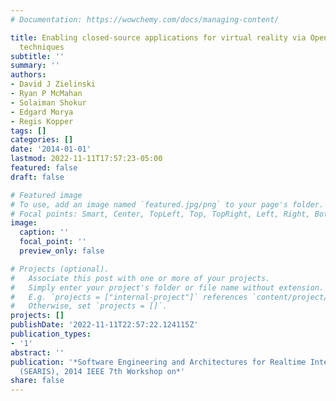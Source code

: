 ```yaml
---
# Documentation: https://wowchemy.com/docs/managing-content/

title: Enabling closed-source applications for virtual reality via OpenGL intercept-based
  techniques
subtitle: ''
summary: ''
authors:
- David J Zielinski
- Ryan P McMahan
- Solaiman Shokur
- Edgard Morya
- Regis Kopper
tags: []
categories: []
date: '2014-01-01'
lastmod: 2022-11-11T17:57:23-05:00
featured: false
draft: false

# Featured image
# To use, add an image named `featured.jpg/png` to your page's folder.
# Focal points: Smart, Center, TopLeft, Top, TopRight, Left, Right, BottomLeft, Bottom, BottomRight.
image:
  caption: ''
  focal_point: ''
  preview_only: false

# Projects (optional).
#   Associate this post with one or more of your projects.
#   Simply enter your project's folder or file name without extension.
#   E.g. `projects = ["internal-project"]` references `content/project/deep-learning/index.md`.
#   Otherwise, set `projects = []`.
projects: []
publishDate: '2022-11-11T22:57:22.124115Z'
publication_types:
- '1'
abstract: ''
publication: '*Software Engineering and Architectures for Realtime Interactive Systems
  (SEARIS), 2014 IEEE 7th Workshop on*'
share: false
---
```

